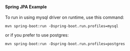 #### Spring JPA Example

To run in using mysql driver on runtime, use this command:

```
mvn spring-boot:run -Dspring-boot.run.profiles=mysql
```

or if you prefer to use postgres:
```
mvn spring-boot:run -Dspring-boot.run.profiles=postgres
```